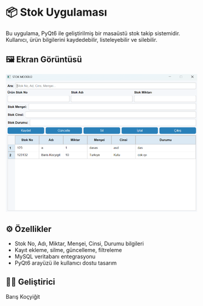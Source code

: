 # 📦 Stok Uygulaması

Bu uygulama, PyQt6 ile geliştirilmiş bir masaüstü stok takip sistemidir. Kullanıcı, ürün bilgilerini kaydedebilir, listeleyebilir ve silebilir.

## 🖼️ Ekran Görüntüsü

![Stok Uygulaması Görseli](stok_uygulaması_ss.png)


## ⚙️ Özellikler

- Stok No, Adı, Miktar, Menşei, Cinsi, Durumu bilgileri
- Kayıt ekleme, silme, güncelleme, filtreleme
- MySQL veritabanı entegrasyonu
- PyQt6 arayüzü ile kullanıcı dostu tasarım

## 👨‍💻 Geliştirici

Barış Koçyiğit

